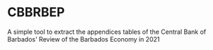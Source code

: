 # CBBRBEP
A simple tool to extract the appendices tables of the Central Bank of Barbados' Review of the Barbados Economy in 2021
